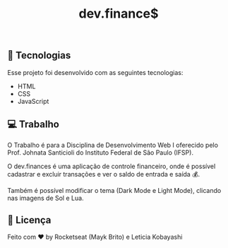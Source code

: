 <h1 align="center">
  dev.finance$
</h1>

<br>

## 🚀 Tecnologias

Esse projeto foi desenvolvido com as seguintes tecnologias:

- HTML
- CSS
- JavaScript

## 💻 Trabalho

O Trabalho é para a Disciplina de Desenvolvimento Web I oferecido pelo Prof. Johnata Santicioli do Instituto Federal de São Paulo (IFSP).

O dev.finances é uma aplicação de controle financeiro, onde é possível cadastrar e excluir transações e ver o saldo de entrada e saída 💰.

Também é possível modificar o tema (Dark Mode e Light Mode), clicando nas imagens de Sol e Lua.

## 📝 Licença

Feito com ♥ by Rocketseat (Mayk Brito) e Leticia Kobayashi
